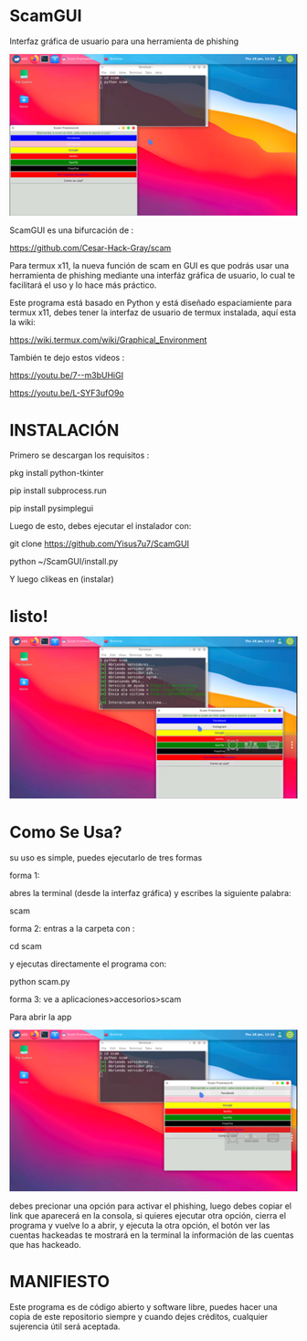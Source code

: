# ScamGUI
Interfaz gráfica de usuario para una herramienta de phishing

![imagen 1](./Screenshot_20210128-121418.png)

ScamGUI es una bifurcación de :

https://github.com/Cesar-Hack-Gray/scam

Para termux x11, la nueva función de scam en
GUI es que podrás usar una herramienta de phishing 
mediante una interfáz gráfica de usuario, lo cual
te facilitará el uso y lo hace más práctico. 

Este programa está basado en Python y está diseñado 
espaciamiente para termux x11, debes tener la interfaz
de usuario de termux instalada, aquí esta la wiki:

https://wiki.termux.com/wiki/Graphical_Environment

También te dejo estos videos :

https://youtu.be/7--m3bUHiGI

https://youtu.be/L-SYF3ufO9o

# INSTALACIÓN 

Primero se descargan los requisitos :

pkg install python-tkinter

pip install subprocess.run 

pip install pysimplegui 

Luego de esto, debes ejecutar el instalador con:

git clone https://github.com/Yisus7u7/ScamGUI 

python ~/ScamGUI/install.py 

Y luego clikeas en (instalar) 


# listo! 

![imagen 2](./Screenshot_20210128-121529.png) 

# Como Se Usa? 

su uso es simple, puedes ejecutarlo de tres formas

forma 1:

abres la terminal (desde la interfaz gráfica) 
y escribes la siguiente palabra:

scam

forma 2: entras a la carpeta con :

cd scam

y ejecutas directamente el programa con:

python scam.py

forma 3: ve a aplicaciones>accesorios>scam

Para abrir la app 

![imagen3](./Screenshot_20210128-121452.png)

debes precionar una opción para activar el phishing, 
luego debes copiar el link que aparecerá en la
consola, si quieres ejecutar otra opción, cierra
el programa y vuelve lo a abrir, y ejecuta la otra
opción, el botón  ver las cuentas hackeadas te
mostrará en la terminal la información de las 
cuentas que has hackeado. 

# MANIFIESTO
Este programa es de código abierto y software 
libre, puedes hacer una copia de este repositorio 
siempre y cuando dejes créditos, cualquier sujerencia 
útil será aceptada. 





